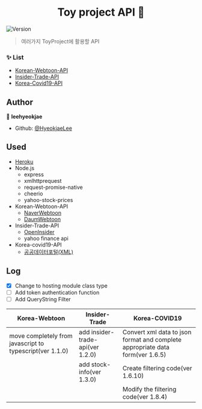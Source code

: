 <h1 align="center">Toy project API 👋</h1>
<p>
  <img alt="Version" src="https://img.shields.io/badge/version-1.8.10-blue.svg?cacheSeconds=2592000" />
</p>

> 여러가지 ToyProject에 활용할 API <br>

### ✨ List

- [Korean-Webtoon-API](https://toy-projects-api.herokuapp.com/webtoon)
- [Insider-Trade-API](https://toy-projects-api.herokuapp.com/insidertrade)
- [Korea-Covid19-API](https://toy-projects-api.herokuapp.com/covid19)

## Author

👤 **leehyeokjae**

- Github: [@HyeokjaeLee](https://github.com/HyeokjaeLee)

## Used

- [Heroku](https://www.heroku.com)
- Node.js
  - express
  - xmlhttprequest
  - request-promise-native
  - cheerio
  - yahoo-stock-prices
- Korean-Webtoon-API
  - [NaverWebtoon](https://comic.naver.com)
  - [DaumWebtoon](http://webtoon.daum.net)
- Insider-Trade-API
  - [OpenInsider](http://openinsider.com)
  - yahoo finance api
- Korea-covid19-API
  - [공공데이터포털(XML)](https://www.data.go.kr/data/15043378/openapi.do)<br>

## Log
- [x] Change to hosting module class type<br>
- [ ] Add token authentication function<br>
- [ ] Add QueryString Filter<br>

|Korea-Webtoon|Insider-Trade|Korea-COVID19|
|---|---|---|
|move completely from javascript to typescript(ver 1.1.0)|add insider-trade-api(ver 1.2.0)|Convert xml data to json format and complete appropriate data form(ver 1.6.5)|
||add stock-info(ver 1.3.0)|Create filtering code(ver 1.6.10)|
|||Modify the filtering code(ver 1.8.4)|

